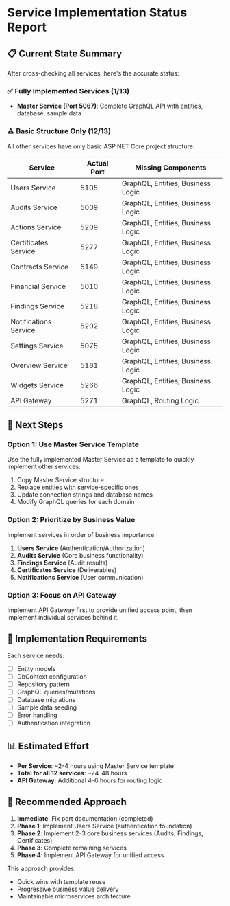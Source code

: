 # Service Implementation Status Report

## 📋 Current State Summary

After cross-checking all services, here's the accurate status:

### ✅ Fully Implemented Services (1/13)
- **Master Service (Port 5067)**: Complete GraphQL API with entities, database, sample data

### ⚠️ Basic Structure Only (12/13)
All other services have only basic ASP.NET Core project structure:

| Service | Actual Port | Missing Components |
|---------|-------------|-------------------|
| Users Service | 5105 | GraphQL, Entities, Business Logic |
| Audits Service | 5009 | GraphQL, Entities, Business Logic |
| Actions Service | 5209 | GraphQL, Entities, Business Logic |
| Certificates Service | 5277 | GraphQL, Entities, Business Logic |
| Contracts Service | 5149 | GraphQL, Entities, Business Logic |
| Financial Service | 5010 | GraphQL, Entities, Business Logic |
| Findings Service | 5218 | GraphQL, Entities, Business Logic |
| Notifications Service | 5202 | GraphQL, Entities, Business Logic |
| Settings Service | 5075 | GraphQL, Entities, Business Logic |
| Overview Service | 5181 | GraphQL, Entities, Business Logic |
| Widgets Service | 5266 | GraphQL, Entities, Business Logic |
| API Gateway | 5271 | GraphQL, Routing Logic |

## 🎯 Next Steps

### Option 1: Use Master Service Template
Use the fully implemented Master Service as a template to quickly implement other services:

1. Copy Master Service structure
2. Replace entities with service-specific ones
3. Update connection strings and database names
4. Modify GraphQL queries for each domain

### Option 2: Prioritize by Business Value
Implement services in order of business importance:
1. **Users Service** (Authentication/Authorization)
2. **Audits Service** (Core business functionality)
3. **Findings Service** (Audit results)
4. **Certificates Service** (Deliverables)
5. **Notifications Service** (User communication)

### Option 3: Focus on API Gateway
Implement API Gateway first to provide unified access point, then implement individual services behind it.

## 🔧 Implementation Requirements

Each service needs:
- [ ] Entity models
- [ ] DbContext configuration
- [ ] Repository pattern
- [ ] GraphQL queries/mutations
- [ ] Database migrations
- [ ] Sample data seeding
- [ ] Error handling
- [ ] Authentication integration

## 📊 Estimated Effort

- **Per Service**: ~2-4 hours using Master Service template
- **Total for all 12 services**: ~24-48 hours
- **API Gateway**: Additional 4-6 hours for routing logic

## 🚀 Recommended Approach

1. **Immediate**: Fix port documentation (completed)
2. **Phase 1**: Implement Users Service (authentication foundation)
3. **Phase 2**: Implement 2-3 core business services (Audits, Findings, Certificates)
4. **Phase 3**: Complete remaining services
5. **Phase 4**: Implement API Gateway for unified access

This approach provides:
- Quick wins with template reuse
- Progressive business value delivery
- Maintainable microservices architecture